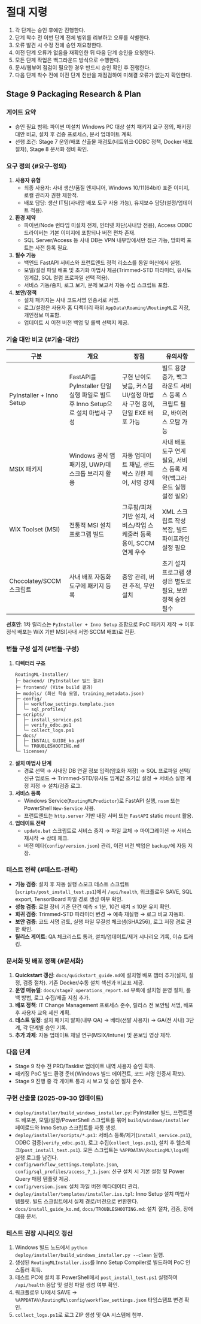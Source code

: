 # 절대 지령
1. 각 단계는 승인 후에만 진행한다.
2. 단계 착수 전 이번 단계 전체 범위를 리뷰하고 오류를 식별한다.
3. 오류 발견 시 수정 전에 승인 재요청한다.
4. 이전 단계 오류가 없음을 재확인한 뒤 다음 단계 승인을 요청한다.
5. 모든 단계 작업은 백그라운드 방식으로 수행한다.
6. 문서/웹뷰어 점검이 필요한 경우 반드시 승인 확인 후 진행한다.
7. 다음 단계 착수 전에 이전 단계 전반을 재점검하여 미해결 오류가 없는지 확인한다.

## Stage 9 Packaging Research & Plan

### 게이트 요약
- 승인 필요 범위: 파이썬 미설치 Windows PC 대상 설치 패키지 요구 정의, 패키징 대안 비교, 설치 후 검증 프로세스, 문서 업데이트 계획.
- 선행 조건: Stage 7 운영/배포 산출물 재검토(네트워크·ODBC 정책, Docker 배포 절차), Stage 8 문서화 정비 확인.

### 요구 정의 {#요구-정의}
1. **사용자 유형**
   - 최종 사용자: 사내 생산/품질 엔지니어, Windows 10/11(64bit) 표준 이미지, 로컬 관리자 권한 제한적.
   - 배포 담당: 생산 IT팀(사내망 배포 도구 사용 가능), 유지보수 담당(설정/업데이트 적용).
2. **환경 제약**
   - 파이썬/Node 런타임 미설치 전제, 인터넷 차단(사내망 전용), Access ODBC 드라이버는 기본 이미지에 포함되나 버전 편차 존재.
   - SQL Server/Access 등 사내 DB는 VPN 내부망에서만 접근 가능, 방화벽 포트는 사전 등록 필요.
3. **필수 기능**
   - 백엔드 FastAPI 서비스와 프런트엔드 정적 리소스를 동일 머신에서 실행.
   - 모델/설정 파일 배포 및 초기화 마법사 제공(Trimmed-STD 파라미터, 유사도 임계값, SQL 컬럼 프로파일 선택 적용).
   - 서비스 기동/중지, 로그 보기, 문제 보고서 자동 수집 스크립트 포함.
4. **보안/정책**
   - 설치 패키지는 사내 코드서명 인증서로 서명.
   - 로그/설정은 사용자 홈 디렉터리 하위 `AppData\Roaming\RoutingML`로 저장, 개인정보 미포함.
   - 업데이트 시 이전 버전 백업 및 롤백 선택지 제공.

### 기술 대안 비교 {#기술-대안}
| 구분 | 개요 | 장점 | 유의사항 |
| --- | --- | --- | --- |
| PyInstaller + Inno Setup | FastAPI를 PyInstaller 단일 실행 파일로 빌드 후 Inno Setup으로 설치 마법사 구성 | 구현 난이도 낮음, 커스텀 UI/설정 마법사 구현 용이, 단일 EXE 배포 가능 | 빌드 용량 증가, 백그라운드 서비스 등록 스크립트 필요, 바이러스 오탐 가능 |
| MSIX 패키지 | Windows 공식 앱 패키징, UWP/데스크톱 브리지 활용 | 자동 업데이트 채널, 샌드박스 권한 제어, 서명 강제 | 사내 배포 도구 연계 필요, 서비스 등록 제약(백그라운드 실행 설정 필요) |
| WiX Toolset (MSI) | 전통적 MSI 설치 프로그램 빌드 | 그루핑/피쳐 기반 설치, 서비스/작업 스케줄러 등록 용이, SCCM 연계 우수 | XML 스크립트 작성 복잡, 빌드 파이프라인 설정 필요 |
| Chocolatey/SCCM 스크립트 | 사내 배포 자동화 도구에 패키지 등록 | 중앙 관리, 버전 추적, 무인 설치 | 초기 설치 프로그램 생성은 별도로 필요, 보안 정책 승인 필수 |

**선호안**: 1차 릴리스는 `PyInstaller + Inno Setup` 조합으로 PoC 패키지 제작 → 이후 정식 배포는 WiX 기반 MSI(사내 서명·SCCM 배포)로 전환.

### 번들 구성 설계 {#번들-구성}
1. **디렉터리 구조**
   ```
   RoutingML-Installer/
   ├─ backend/ (PyInstaller 빌드 결과)
   ├─ frontend/ (Vite build 결과)
   ├─ models/ (최신 학습 모델, training_metadata.json)
   ├─ config/
   │  ├─ workflow_settings.template.json
   │  └─ sql_profiles/
   ├─ scripts/
   │  ├─ install_service.ps1
   │  ├─ verify_odbc.ps1
   │  └─ collect_logs.ps1
   ├─ docs/
   │  ├─ INSTALL_GUIDE_ko.pdf
   │  └─ TROUBLESHOOTING.md
   └─ licenses/
   ```
2. **설치 마법사 단계**
   - 경로 선택 → 사내망 DB 연결 정보 입력(암호화 저장) → SQL 프로파일 선택/신규 업로드 → Trimmed-STD/유사도 임계값 초기값 설정 → 서비스 실행 계정 지정 → 설치/검증 로그.
3. **서비스 등록**
   - Windows Service(`RoutingMLPredictor`)로 FastAPI 실행, `nssm` 또는 PowerShell `New-Service` 사용.
   - 프런트엔드는 `http.server` 기반 내장 서버 또는 `FastAPI` static mount 활용.
4. **업데이트 전략**
   - `update.bat` 스크립트로 서비스 중지 → 파일 교체 → 마이그레이션 → 서비스 재시작 → 상태 체크.
   - 버전 메타(`config/version.json`) 관리, 이전 버전 백업은 `backup/`에 자동 저장.

### 테스트 전략 {#테스트-전략}
- **기능 검증**: 설치 후 자동 실행 스모크 테스트 스크립트(`scripts/post_install_test.ps1`)에서 `/api/health`, 워크플로우 SAVE, SQL export, TensorBoard 파일 경로 생성 여부 확인.
- **성능 검증**: 로컬 장비 기준 단건 예측 ≤ 1분, 10건 배치 ≤ 10분 유지 확인.
- **회귀 검증**: Trimmed-STD 파라미터 변경 → 예측 재실행 → 로그 비교 자동화.
- **보안 검증**: 코드 서명 검토, 실행 파일 무결성 체크샘(SHA256), 로그 저장 경로 권한 확인.
- **릴리스 게이트**: QA 체크리스트 통과, 설치/업데이트/제거 시나리오 기록, 이슈 트래킹.

### 문서화 및 배포 정책 {#문서화}
1. **Quickstart 갱신**: `docs/quickstart_guide.md`에 설치형 배포 챕터 추가(설치, 설정, 검증 절차). 기존 Docker/수동 설치 섹션과 비교표 제공.
2. **운영 매뉴얼**: `docs/stage7_operations_report.md` 부록에 설치형 운영 절차, 롤백 방법, 로그 수집/제출 지침 추가.
3. **배포 정책**: IT Change Management 프로세스 준수, 릴리스 전 보안팀 서명, 배포 후 사용자 교육 세션 계획.
4. **테스트 일정**: 설치 패키지 알파(내부 QA) → 베타(선발 사용자) → GA(전 사내) 3단계, 각 단계별 승인 기록.
5. **추가 과제**: 자동 업데이트 채널 연구(MSIX/Intune) 및 온보딩 영상 제작.

### 다음 단계
- Stage 9 착수 전 PRD/Tasklist 업데이트 내역 사용자 승인 획득.
- 패키징 PoC 빌드 환경 준비(Windows 빌드 에이전트, 코드 서명 인증서 확보).
- Stage 9 진행 중 각 게이트 통과 시 보고 및 승인 절차 준수.

### 구현 산출물 (2025-09-30 업데이트)
- `deploy/installer/build_windows_installer.py`: PyInstaller 빌드, 프런트엔드 배포본, 모델/설정/PowerShell 스크립트를 묶어 `build/windows/installer` 페이로드와 Inno Setup 스크립트를 자동 생성.
- `deploy/installer/scripts/*.ps1`: 서비스 등록/제거(`install_service.ps1`), ODBC 검증(`verify_odbc.ps1`), 로그 수집(`collect_logs.ps1`), 설치 후 헬스체크(`post_install_test.ps1`). 모든 스크립트는 `%APPDATA%\RoutingML\logs`에 실행 로그를 남긴다.
- `config/workflow_settings.template.json`, `config/sql_profiles/access_7_1.json`: 신규 설치 시 기본 설정 및 Power Query 매핑 템플릿 제공.
- `config/version.json`: 설치 파일 버전 메타데이터 관리.
- `deploy/installer/templates/installer.iss.tpl`: Inno Setup 설치 마법사 템플릿. 빌드 스크립트에서 실제 경로/버전으로 변환한다.
- `docs/install_guide_ko.md`, `docs/TROUBLESHOOTING.md`: 설치 절차, 검증, 장애 대응 문서.

### 테스트 권장 시나리오 갱신
1. Windows 빌드 노드에서 `python deploy/installer/build_windows_installer.py --clean` 실행.
2. 생성된 `RoutingMLInstaller.iss`를 Inno Setup Compiler로 빌드하여 PoC 인스톨러 획득.
3. 테스트 PC에 설치 후 PowerShell에서 `post_install_test.ps1` 실행하여 `/api/health` 응답 및 설정 파일 생성 여부 확인.
4. 워크플로우 UI에서 SAVE → `%APPDATA%\RoutingML\config\workflow_settings.json` 타임스탬프 변경 확인.
5. `collect_logs.ps1`로 로그 ZIP 생성 및 QA 시스템에 첨부.
